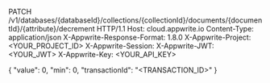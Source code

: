 PATCH /v1/databases/{databaseId}/collections/{collectionId}/documents/{documentId}/{attribute}/decrement HTTP/1.1
Host: cloud.appwrite.io
Content-Type: application/json
X-Appwrite-Response-Format: 1.8.0
X-Appwrite-Project: <YOUR_PROJECT_ID>
X-Appwrite-Session: 
X-Appwrite-JWT: <YOUR_JWT>
X-Appwrite-Key: <YOUR_API_KEY>

{
  "value": 0,
  "min": 0,
  "transactionId": "<TRANSACTION_ID>"
}
